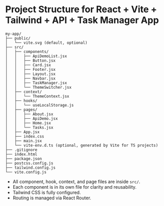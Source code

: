 # Project Structure for React + Vite + Tailwind + API + Task Manager App

```
my-app/
├── public/
│   └── vite.svg (default, optional)
├── src/
│   ├── components/
│   │   ├── ApiDemoList.jsx
│   │   ├── Button.jsx
│   │   ├── Card.jsx
│   │   ├── Footer.jsx
│   │   ├── Layout.jsx
│   │   ├── Navbar.jsx
│   │   ├── TaskManager.jsx
│   │   └── ThemeSwitcher.jsx
│   ├── context/
│   │   └── ThemeContext.jsx
│   ├── hooks/
│   │   └── useLocalStorage.js
│   ├── pages/
│   │   ├── About.jsx
│   │   ├── ApiDemo.jsx
│   │   ├── Home.jsx
│   │   └── Tasks.jsx
│   ├── App.jsx
│   ├── index.css
│   ├── main.jsx
│   └── vite-env.d.ts (optional, generated by Vite for TS projects)
├── .gitignore
├── index.html
├── package.json
├── postcss.config.js
├── tailwind.config.js
└── vite.config.js
```
- All component, hook, context, and page files are inside `src/`.
- Each component is in its own file for clarity and reusability.
- Tailwind CSS is fully configured.
- Routing is managed via React Router.
